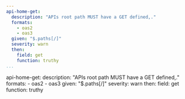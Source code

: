 ```yaml
--- 
api-home-get: 
  description: "APIs root path MUST have a GET defined,."
  formats: 
    - oas2
    - oas3
  given: "$.paths[/]"
  severity: warn
  then: 
    field: get
    function: truthy     
...
```

api-home-get: 
  description: "APIs root path MUST have a GET defined,."
  formats: 
    - oas2
    - oas3
  given: "$.paths[/]"
  severity: warn
  then: 
    field: get
    function: truthy